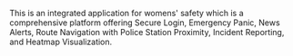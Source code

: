 This is an integrated application for womens' safety which is a comprehensive platform offering Secure Login, Emergency Panic, News Alerts, Route Navigation with Police Station Proximity, Incident Reporting, and Heatmap Visualization.

